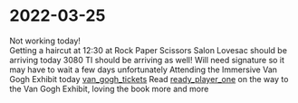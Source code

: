 # 2022-03-25
Not working today!  
Getting a haircut at 12:30 at Rock Paper Scissors Salon
Lovesac should be arriving today
3080 TI should be arriving as well! Will need signature so it may have to wait a few days unfortunately
Attending the Immersive Van Gogh Exhibit today [van_gogh_tickets](van_gogh_tickets.pdf)
Read [ready_player_one](ready_player_one.md) on the way to the Van Gogh Exhibit, loving the book more and more